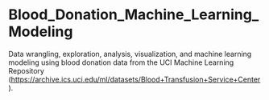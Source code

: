 # Blood_Donation_Machine_Learning_Modeling
Data wrangling, exploration, analysis, visualization, and machine learning modeling using blood donation data from the UCI Machine Learning Repository (https://archive.ics.uci.edu/ml/datasets/Blood+Transfusion+Service+Center).
